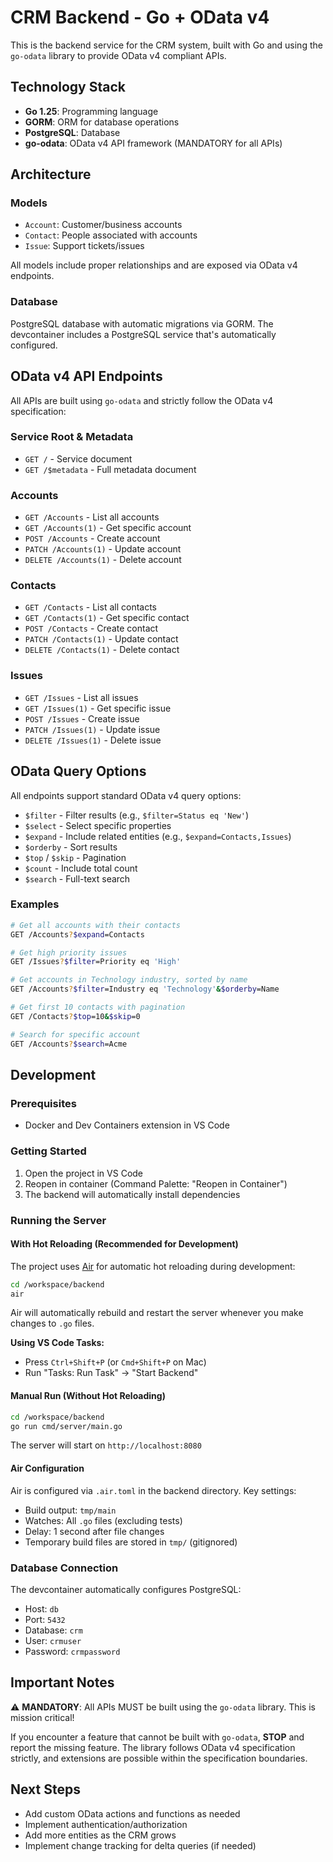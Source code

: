 # CRM Backend - Go + OData v4

This is the backend service for the CRM system, built with Go and using the `go-odata` library to provide OData v4 compliant APIs.

## Technology Stack

- **Go 1.25**: Programming language
- **GORM**: ORM for database operations
- **PostgreSQL**: Database
- **go-odata**: OData v4 API framework (MANDATORY for all APIs)

## Architecture

### Models

- `Account`: Customer/business accounts
- `Contact`: People associated with accounts
- `Issue`: Support tickets/issues

All models include proper relationships and are exposed via OData v4 endpoints.

### Database

PostgreSQL database with automatic migrations via GORM. The devcontainer includes a PostgreSQL service that's automatically configured.

## OData v4 API Endpoints

All APIs are built using `go-odata` and strictly follow the OData v4 specification:

### Service Root & Metadata
- `GET /` - Service document
- `GET /$metadata` - Full metadata document

### Accounts
- `GET /Accounts` - List all accounts
- `GET /Accounts(1)` - Get specific account
- `POST /Accounts` - Create account
- `PATCH /Accounts(1)` - Update account
- `DELETE /Accounts(1)` - Delete account

### Contacts
- `GET /Contacts` - List all contacts
- `GET /Contacts(1)` - Get specific contact
- `POST /Contacts` - Create contact
- `PATCH /Contacts(1)` - Update contact
- `DELETE /Contacts(1)` - Delete contact

### Issues
- `GET /Issues` - List all issues
- `GET /Issues(1)` - Get specific issue
- `POST /Issues` - Create issue
- `PATCH /Issues(1)` - Update issue
- `DELETE /Issues(1)` - Delete issue

## OData Query Options

All endpoints support standard OData v4 query options:

- `$filter` - Filter results (e.g., `$filter=Status eq 'New'`)
- `$select` - Select specific properties
- `$expand` - Include related entities (e.g., `$expand=Contacts,Issues`)
- `$orderby` - Sort results
- `$top` / `$skip` - Pagination
- `$count` - Include total count
- `$search` - Full-text search

### Examples

```bash
# Get all accounts with their contacts
GET /Accounts?$expand=Contacts

# Get high priority issues
GET /Issues?$filter=Priority eq 'High'

# Get accounts in Technology industry, sorted by name
GET /Accounts?$filter=Industry eq 'Technology'&$orderby=Name

# Get first 10 contacts with pagination
GET /Contacts?$top=10&$skip=0

# Search for specific account
GET /Accounts?$search=Acme
```

## Development

### Prerequisites

- Docker and Dev Containers extension in VS Code

### Getting Started

1. Open the project in VS Code
2. Reopen in container (Command Palette: "Reopen in Container")
3. The backend will automatically install dependencies

### Running the Server

#### With Hot Reloading (Recommended for Development)

The project uses [Air](https://github.com/air-verse/air) for automatic hot reloading during development:

```bash
cd /workspace/backend
air
```

Air will automatically rebuild and restart the server whenever you make changes to `.go` files.

**Using VS Code Tasks:**
- Press `Ctrl+Shift+P` (or `Cmd+Shift+P` on Mac)
- Run "Tasks: Run Task" → "Start Backend"

#### Manual Run (Without Hot Reloading)

```bash
cd /workspace/backend
go run cmd/server/main.go
```

The server will start on `http://localhost:8080`

#### Air Configuration

Air is configured via `.air.toml` in the backend directory. Key settings:
- Build output: `tmp/main`
- Watches: All `.go` files (excluding tests)
- Delay: 1 second after file changes
- Temporary build files are stored in `tmp/` (gitignored)

### Database Connection

The devcontainer automatically configures PostgreSQL:
- Host: `db`
- Port: `5432`
- Database: `crm`
- User: `crmuser`
- Password: `crmpassword`

## Important Notes

⚠️ **MANDATORY**: All APIs MUST be built using the `go-odata` library. This is mission critical!

If you encounter a feature that cannot be built with `go-odata`, **STOP** and report the missing feature. The library follows OData v4 specification strictly, and extensions are possible within the specification boundaries.

## Next Steps

- Add custom OData actions and functions as needed
- Implement authentication/authorization
- Add more entities as the CRM grows
- Implement change tracking for delta queries (if needed)
